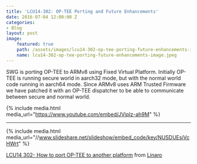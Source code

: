```yaml
---
title: 'LCU14-302: OP-TEE Porting and Future Enhancements'
date: 2016-07-04 12:00:00 Z
categories:
- Blog
layout: post
image:
    featured: true
    path: /assets/images/lcu14-302-op-tee-porting-future-enhancements-image.jpeg
    name: lcu14-302-op-tee-porting-future-enhancements-image.jpeg
---
```


SWG is porting OP-TEE to ARMv8 using Fixed Virtual Platform. Initially OP-TEE is running secure world in aarch32 mode, but with the normal world code running in aarch64 mode. Since ARMv8 uses ARM Trusted Firmware we have patched it with an OP-TEE dispatcher to be able to communicate between secure and normal world.

{% include media.html media_url="https://www.youtube.com/embed/JViplz-ah9M" %}

--------

{% include media.html media_url="//www.slideshare.net/slideshow/embed_code/key/NUSDUEsiVcHWrt" %}

[LCU14 302- How to port OP-TEE to another platform](https://www.slideshare.net/linaroorg/lcu14-302-how-to-port-optee-to-another-platform) from [Linaro](http://www.slideshare.net/linaroorg)
